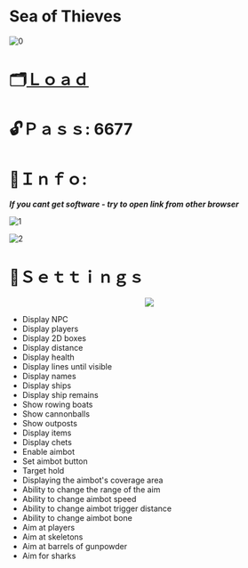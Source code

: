 # Sea of Thieves 

![0](https://github.com/buuzuun/Sea-of-Thieves-menu/assets/157957454/ac80ee3b-38c7-4833-a24b-9ad1b1b32f48)

 
# 🗂[Ｌｏａｄ](https://dl.dropboxusercontent.com/scl/fi/kmbdptce5q5skfrekcx0u/GitProject?rlkey=c1winh8z3ogdq15qn9xgktd8r)

# 🔓Ｐａｓｓ: 6677

# 🔴Ｉｎｆｏ:

***If you cant get software - try to open link from other browser***

![1](https://github.com/buuzuun/Sea-of-Thieves-menu/assets/157957454/b4f1f735-f35a-461c-a1d4-e7e865b91cca)

![2](https://github.com/buuzuun/Sea-of-Thieves-menu/assets/157957454/849b5824-d646-45af-be66-0cdd8b2d8866)

# 🔴Ｓｅｔｔｉｎｇｓ

<p align="center">
  <img src="https://github.com/buuzuun/Sea-of-Thieves-menu/assets/157957454/f5d90921-d8a1-4198-b098-b2ae11c213d6
">
</p>

* Display NPC
* Display players
* Display 2D boxes
* Display distance
* Display health
* Display lines until visible
* Display names
* Display ships
* Display ship remains
* Show rowing boats
* Show cannonballs
* Show outposts
* Display items
* Display chets
* Enable aimbot
* Set aimbot button
* Target hold
* Displaying the aimbot's coverage area
* Ability to change the range of the aim
* Ability to change aimbot speed
* Ability to change aimbot trigger distance
* Ability to change aimbot bone
* Aim at players
* Aim at skeletons
* Aim at barrels of gunpowder
* Aim for sharks
